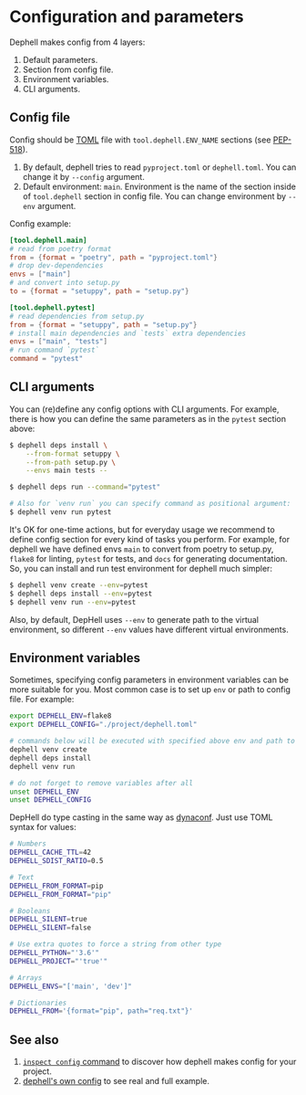 # Configuration and parameters

Dephell makes config from 4 layers:

1. Default parameters.
1. Section from config file.
1. Environment variables.
1. CLI arguments.

## Config file

Config should be [TOML](https://github.com/toml-lang/toml) file with `tool.dephell.ENV_NAME` sections (see [PEP-518](https://www.python.org/dev/peps/pep-0518/#tool-table)).

1. By default, dephell tries to read `pyproject.toml` or `dephell.toml`. You can change it by `--config` argument.
1. Default environment: `main`. Environment is the name of the section inside of `tool.dephell` section in config file. You can change environment by `--env` argument.

Config example:

```toml
[tool.dephell.main]
# read from poetry format
from = {format = "poetry", path = "pyproject.toml"}
# drop dev-dependencies
envs = ["main"]
# and convert into setup.py
to = {format = "setuppy", path = "setup.py"}

[tool.dephell.pytest]
# read dependencies from setup.py
from = {format = "setuppy", path = "setup.py"}
# install main dependencies and `tests` extra dependencies
envs = ["main", "tests"]
# run command `pytest`
command = "pytest"
```

## CLI arguments

You can (re)define any config options with CLI arguments. For example, there is how you can define the same parameters as in the `pytest` section above:

```bash
$ dephell deps install \
    --from-format setuppy \
    --from-path setup.py \
    --envs main tests --

$ dephell deps run --command="pytest"

# Also for `venv run` you can specify command as positional argument:
$ dephell venv run pytest
```

It's OK for one-time actions, but for everyday usage we recommend to define config section for every kind of tasks you perform. For example, for dephell we have defined envs `main` to convert from poetry to setup.py, `flake8` for linting, `pytest` for tests, and `docs` for generating documentation. So, you can install and run test environment for dephell much simpler:

```bash
$ dephell venv create --env=pytest
$ dephell deps install --env=pytest
$ dephell venv run --env=pytest
```

Also, by default, DepHell uses `--env` to generate path to the virtual environment, so different `--env` values have different virtual environments.

## Environment variables

Sometimes, specifying config parameters in environment variables can be more suitable for you. Most common case is to set up `env` or path to config file. For example:

```bash
export DEPHELL_ENV=flake8
export DEPHELL_CONFIG="./project/dephell.toml"

# commands below will be executed with specified above env and path to config
dephell venv create
dephell deps install
dephell venv run

# do not forget to remove variables after all
unset DEPHELL_ENV
unset DEPHELL_CONFIG
```

DepHell do type casting in the same way as [dynaconf](https://dynaconf.readthedocs.io/en/latest/guides/environment_variables.html#precedence-and-type-casting). Just use TOML syntax for values:

```bash
# Numbers
DEPHELL_CACHE_TTL=42
DEPHELL_SDIST_RATIO=0.5

# Text
DEPHELL_FROM_FORMAT=pip
DEPHELL_FROM_FORMAT="pip"

# Booleans
DEPHELL_SILENT=true
DEPHELL_SILENT=false

# Use extra quotes to force a string from other type
DEPHELL_PYTHON="'3.6'"
DEPHELL_PROJECT="'true'"

# Arrays
DEPHELL_ENVS="['main', 'dev']"

# Dictionaries
DEPHELL_FROM='{format="pip", path="req.txt"}'
```

## See also

1. [`inspect config` command](cmd-inspect-config) to discover how dephell makes config for your project.
1. [dephell's own config](https://github.com/dephell/dephell/blob/master/pyproject.toml) to see real and full example.
